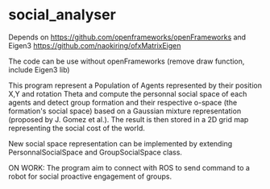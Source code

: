 # social_analyser

Depends on https://github.com/openframeworks/openFrameworks
and Eigen3 https://github.com/naokiring/ofxMatrixEigen

The code can be use without openFrameworks (remove draw function, include Eigen3 lib)


This program represent a Population of Agents represented by their position X,Y and rotation Theta and compute the personnal social space of each agents and detect group formation and their respective o-space (the formation's social space) based on a Gaussian mixture representation (proposed by J. Gomez et al.). The result is then stored in a 2D grid map representing the social cost of the world.

New social space representation can be implemented by extending PersonnalSocialSpace and GroupSocialSpace class. 

ON WORK: The program aim to connect with ROS to send command to a robot for social proactive engagement of groups.